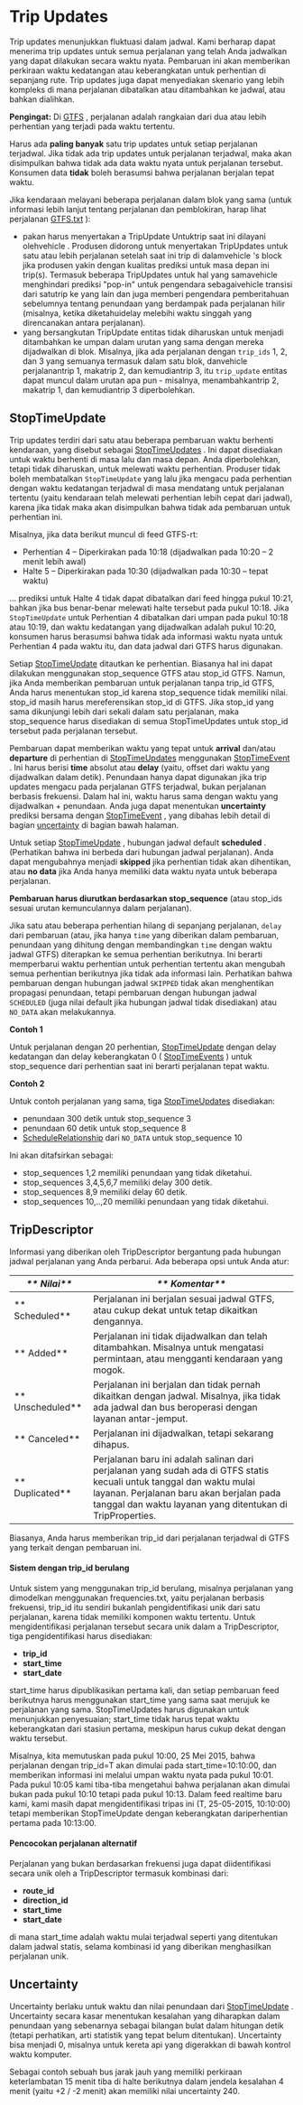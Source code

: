 # Trip Updates

Trip updates menunjukkan fluktuasi dalam jadwal. Kami berharap dapat menerima trip updates untuk semua perjalanan yang telah Anda jadwalkan yang dapat dilakukan secara waktu nyata. Pembaruan ini akan memberikan perkiraan waktu kedatangan atau keberangkatan untuk perhentian di sepanjang rute. Trip updates juga dapat menyediakan skenario yang lebih kompleks di mana perjalanan dibatalkan atau ditambahkan ke jadwal, atau bahkan dialihkan.

**Pengingat:** Di [GTFS](../../schedule/reference.md) , perjalanan adalah rangkaian dari dua atau lebih perhentian yang terjadi pada waktu tertentu.

Harus ada **paling banyak** satu trip updates untuk setiap perjalanan terjadwal. Jika tidak ada trip updates untuk perjalanan terjadwal, maka akan disimpulkan bahwa tidak ada data waktu nyata untuk perjalanan tersebut. Konsumen data **tidak** boleh berasumsi bahwa perjalanan berjalan tepat waktu.

Jika kendaraan melayani beberapa perjalanan dalam blok yang sama (untuk informasi lebih lanjut tentang perjalanan dan pemblokiran, harap lihat perjalanan [GTFS.txt](../../schedule/reference.md#tripstxt) ):

*   pakan harus menyertakan a TripUpdate Untuktrip saat ini dilayani olehvehicle . Produsen didorong untuk menyertakan TripUpdates untuk satu atau lebih perjalanan setelah saat ini trip di dalamvehicle 's block jika produsen yakin dengan kualitas prediksi untuk masa depan ini trip(s). Termasuk beberapa TripUpdates untuk hal yang samavehicle menghindari prediksi "pop-in" untuk pengendara sebagaivehicle transisi dari satutrip ke yang lain dan juga memberi pengendara pemberitahuan sebelumnya tentang penundaan yang berdampak pada perjalanan hilir (misalnya, ketika diketahuidelay melebihi waktu singgah yang direncanakan antara perjalanan).
*   yang bersangkutan TripUpdate entitas tidak diharuskan untuk menjadi ditambahkan ke umpan dalam urutan yang sama dengan mereka dijadwalkan di blok. Misalnya, jika ada perjalanan dengan `trip_ids` 1, 2, dan 3 yang semuanya termasuk dalam satu blok, danvehicle perjalanantrip 1, makatrip 2, dan kemudiantrip 3, itu `trip_update` entitas dapat muncul dalam urutan apa pun - misalnya, menambahkantrip 2, makatrip 1, dan kemudiantrip 3 diperbolehkan.

## StopTimeUpdate

Trip updates terdiri dari satu atau beberapa pembaruan waktu berhenti kendaraan, yang disebut sebagai [StopTimeUpdates](../reference.md#message-stoptimeupdate) . Ini dapat disediakan untuk waktu berhenti di masa lalu dan masa depan. Anda diperbolehkan, tetapi tidak diharuskan, untuk melewati waktu perhentian. Produser tidak boleh membatalkan `StopTimeUpdate` yang lalu jika mengacu pada perhentian dengan waktu kedatangan terjadwal di masa mendatang untuk perjalanan tertentu (yaitu kendaraan telah melewati perhentian lebih cepat dari jadwal), karena jika tidak maka akan disimpulkan bahwa tidak ada pembaruan untuk perhentian ini.

Misalnya, jika data berikut muncul di feed GTFS-rt:

*   Perhentian 4 – Diperkirakan pada 10:18 (dijadwalkan pada 10:20 – 2 menit lebih awal)
*   Halte 5 – Diperkirakan pada 10:30 (dijadwalkan pada 10:30 – tepat waktu)

... prediksi untuk Halte 4 tidak dapat dibatalkan dari feed hingga pukul 10:21, bahkan jika bus benar-benar melewati halte tersebut pada pukul 10:18. Jika `StopTimeUpdate` untuk Perhentian 4 dibatalkan dari umpan pada pukul 10:18 atau 10:19, dan waktu kedatangan yang dijadwalkan adalah pukul 10:20, konsumen harus berasumsi bahwa tidak ada informasi waktu nyata untuk Perhentian 4 pada waktu itu, dan data jadwal dari GTFS harus digunakan.

Setiap [StopTimeUpdate](../reference.md#message-stoptimeupdate) ditautkan ke perhentian. Biasanya hal ini dapat dilakukan menggunakan stop_sequence GTFS atau stop_id GTFS. Namun, jika Anda memberikan pembaruan untuk perjalanan tanpa trip_id GTFS, Anda harus menentukan stop_id karena stop_sequence tidak memiliki nilai. stop_id masih harus mereferensikan stop_id di GTFS. Jika stop_id yang sama dikunjungi lebih dari sekali dalam satu perjalanan, maka stop_sequence harus disediakan di semua StopTimeUpdates untuk stop_id tersebut pada perjalanan tersebut.

Pembaruan dapat memberikan waktu yang tepat untuk **arrival** dan/atau **departure** di perhentian di [StopTimeUpdates](../reference.md#message-stoptimeupdate) menggunakan [StopTimeEvent](../reference.md#message-stoptimeevent) . Ini harus berisi **time** absolut atau **delay** (yaitu, offset dari waktu yang dijadwalkan dalam detik). Penundaan hanya dapat digunakan jika trip updates mengacu pada perjalanan GTFS terjadwal, bukan perjalanan berbasis frekuensi. Dalam hal ini, waktu harus sama dengan waktu yang dijadwalkan + penundaan. Anda juga dapat menentukan **uncertainty** prediksi bersama dengan [StopTimeEvent](../reference.md#message-stoptimeevent) , yang dibahas lebih detail di bagian [uncertainty](#uncertainty) di bagian bawah halaman.

Untuk setiap [StopTimeUpdate](../reference.md#message-stoptimeupdate) , hubungan jadwal default **scheduled** . (Perhatikan bahwa ini berbeda dari hubungan jadwal perjalanan). Anda dapat mengubahnya menjadi **skipped** jika perhentian tidak akan dihentikan, atau **no data** jika Anda hanya memiliki data waktu nyata untuk beberapa perjalanan.

**Pembaruan harus diurutkan berdasarkan stop_sequence** (atau stop_ids sesuai urutan kemunculannya dalam perjalanan).

Jika satu atau beberapa perhentian hilang di sepanjang perjalanan, `delay` dari pembaruan (atau, jika hanya `time` yang diberikan dalam pembaruan, penundaan yang dihitung dengan membandingkan `time` dengan waktu jadwal GTFS) diterapkan ke semua perhentian berikutnya. Ini berarti memperbarui waktu perhentian untuk perhentian tertentu akan mengubah semua perhentian berikutnya jika tidak ada informasi lain. Perhatikan bahwa pembaruan dengan hubungan jadwal `SKIPPED` tidak akan menghentikan propagasi penundaan, tetapi pembaruan dengan hubungan jadwal `SCHEDULED` (juga nilai default jika hubungan jadwal tidak disediakan) atau `NO_DATA` akan melakukannya.

**Contoh 1**

Untuk perjalanan dengan 20 perhentian, [StopTimeUpdate](../reference.md#message-stoptimeupdate) dengan delay kedatangan dan delay keberangkatan 0 ( [StopTimeEvents](../reference.md#message-stoptimeevent) ) untuk stop_sequence dari perhentian saat ini berarti perjalanan tepat waktu.

**Contoh 2**

Untuk contoh perjalanan yang sama, tiga [StopTimeUpdates](../reference.md#message-stoptimeupdate) disediakan:

*   penundaan 300 detik untuk stop_sequence 3
*   penundaan 60 detik untuk stop_sequence 8
*   [ScheduleRelationship](../reference.md#enum-schedulerelationship) dari `NO_DATA` untuk stop_sequence 10

Ini akan ditafsirkan sebagai:

*   stop_sequences 1,2 memiliki penundaan yang tidak diketahui.
*   stop_sequences 3,4,5,6,7 memiliki delay 300 detik.
*   stop_sequences 8,9 memiliki delay 60 detik.
*   stop_sequences 10,..,20 memiliki penundaan yang tidak diketahui.

## TripDescriptor

Informasi yang diberikan oleh TripDescriptor bergantung pada hubungan jadwal perjalanan yang Anda perbarui. Ada beberapa opsi untuk Anda atur:

| _** Nilai**_         | _** Komentar**_                                                                                                                                                                                                                  |
| -------------------- | -------------------------------------------------------------------------------------------------------------------------------------------------------------------------------------------------------------------------------- |
| ** Scheduled**     |  Perjalanan ini berjalan sesuai jadwal GTFS, atau cukup dekat untuk tetap dikaitkan dengannya.                                                                                                                                   |
| ** Added**     |  Perjalanan ini tidak dijadwalkan dan telah ditambahkan. Misalnya untuk mengatasi permintaan, atau mengganti kendaraan yang mogok.                                                                                               |
| ** Unscheduled** |  Perjalanan ini berjalan dan tidak pernah dikaitkan dengan jadwal. Misalnya, jika tidak ada jadwal dan bus beroperasi dengan layanan antar-jemput.                                                                               |
| ** Canceled**      |  Perjalanan ini dijadwalkan, tetapi sekarang dihapus.                                                                                                                                                                            |
| ** Duplicated**      |  Perjalanan baru ini adalah salinan dari perjalanan yang sudah ada di GTFS statis kecuali untuk tanggal dan waktu mulai layanan. Perjalanan baru akan berjalan pada tanggal dan waktu layanan yang ditentukan di TripProperties. |

Biasanya, Anda harus memberikan trip_id dari perjalanan terjadwal di GTFS yang terkait dengan pembaruan ini.

#### Sistem dengan trip_id berulang

Untuk sistem yang menggunakan trip_id berulang, misalnya perjalanan yang dimodelkan menggunakan frequencies.txt, yaitu perjalanan berbasis frekuensi, trip_id itu sendiri bukanlah pengidentifikasi unik dari satu perjalanan, karena tidak memiliki komponen waktu tertentu. Untuk mengidentifikasi perjalanan tersebut secara unik dalam a TripDescriptor, tiga pengidentifikasi harus disediakan:

*   **trip_id**
*   **start_time**
*   **start_date**

start_time harus dipublikasikan pertama kali, dan setiap pembaruan feed berikutnya harus menggunakan start_time yang sama saat merujuk ke perjalanan yang sama. StopTimeUpdates harus digunakan untuk menunjukkan penyesuaian; start_time tidak harus tepat waktu keberangkatan dari stasiun pertama, meskipun harus cukup dekat dengan waktu tersebut.

Misalnya, kita memutuskan pada pukul 10:00, 25 Mei 2015, bahwa perjalanan dengan trip_id=T akan dimulai pada start_time=10:10:00, dan memberikan informasi ini melalui umpan waktu nyata pada pukul 10:01. Pada pukul 10:05 kami tiba-tiba mengetahui bahwa perjalanan akan dimulai bukan pada pukul 10:10 tetapi pada pukul 10:13. Dalam feed realtime baru kami, kami masih dapat mengidentifikasi tripas ini (T, 25-05-2015, 10:10:00) tetapi memberikan StopTimeUpdate dengan keberangkatan dariperhentian pertama pada 10:13:00.

#### Pencocokan perjalanan alternatif

Perjalanan yang bukan berdasarkan frekuensi juga dapat diidentifikasi secara unik oleh a TripDescriptor termasuk kombinasi dari:

*   **route_id**
*   **direction_id**
*   **start_time**
*   **start_date**

di mana start_time adalah waktu mulai terjadwal seperti yang ditentukan dalam jadwal statis, selama kombinasi id yang diberikan menghasilkan perjalanan unik.

## Uncertainty

Uncertainty berlaku untuk waktu dan nilai penundaan dari [StopTimeUpdate](../reference.md#message-stoptimeupdate) . Uncertainty secara kasar menentukan kesalahan yang diharapkan dalam penundaan yang sebenarnya sebagai bilangan bulat dalam hitungan detik (tetapi perhatikan, arti statistik yang tepat belum ditentukan). Uncertainty bisa menjadi 0, misalnya untuk kereta api yang digerakkan di bawah kontrol waktu komputer.

Sebagai contoh sebuah bus jarak jauh yang memiliki perkiraan keterlambatan 15 menit tiba di halte berikutnya dalam jendela kesalahan 4 menit (yaitu +2 / -2 menit) akan memiliki nilai uncertainty 240.

